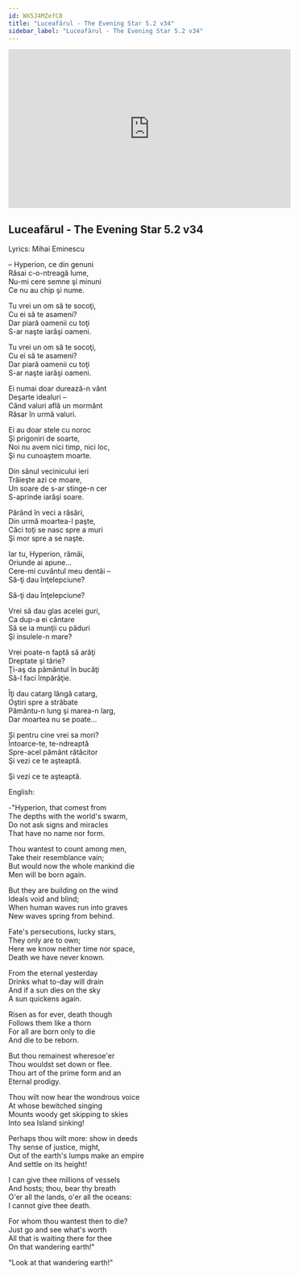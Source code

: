 ```yaml
---
id: WX5J4MZefC8
title: "Luceafărul - The Evening Star 5.2 v34"
sidebar_label: "Luceafărul - The Evening Star 5.2 v34"
---
```


<div class="video-float-container">
  <iframe
    width="560"
    height="315"
    src="https://www.youtube.com/embed/WX5J4MZefC8"
    title="YouTube video player"
    frameborder="0"
    allow="accelerometer; autoplay; clipboard-write; encrypted-media; gyroscope; picture-in-picture; web-share"
    referrerpolicy="strict-origin-when-cross-origin"
    allowfullscreen
  ></iframe>
</div>

## Luceafărul - The Evening Star 5.2 v34

Lyrics: Mihai Eminescu

– Hyperion, ce din genuni  
Răsai c-o-ntreagă lume,  
Nu-mi cere semne şi minuni  
Ce nu au chip şi nume.

Tu vrei un om să te socoţi,  
Cu ei să te asameni?  
Dar piară oamenii cu toţi  
S-ar naşte iarăşi oameni.

Tu vrei un om să te socoţi,  
Cu ei să te asameni?  
Dar piară oamenii cu toţi  
S-ar naşte iarăşi oameni.

Ei numai doar durează-n vânt  
Deşarte idealuri –  
Când valuri află un mormânt  
Răsar în urmă valuri.

Ei au doar stele cu noroc  
Şi prigoniri de soarte,  
Noi nu avem nici timp, nici loc,  
Şi nu cunoaştem moarte.

Din sânul vecinicului ieri  
Trăieşte azi ce moare,  
Un soare de s-ar stinge-n cer  
S-aprinde iarăşi soare.

Părând în veci a răsări,  
Din urmă moartea-l paşte,  
Căci toţi se nasc spre a muri  
Şi mor spre a se naşte.

Iar tu, Hyperion, rămâi,  
Oriunde ai apune…  
Cere-mi cuvântul meu dentâi –  
Să-ţi dau înţelepciune?

Să-ţi dau înţelepciune?

Vrei să dau glas acelei guri,  
Ca dup-a ei cântare  
Să se ia munţii cu păduri  
Şi insulele-n mare?

Vrei poate-n faptă să arăţi  
Dreptate şi tărie?  
Ţi-aş da pământul în bucăţi  
Să-l faci împărăţie.

Îţi dau catarg lângă catarg,  
Oştiri spre a străbate  
Pământu-n lung şi marea-n larg,  
Dar moartea nu se poate…

Şi pentru cine vrei sa mori?  
Întoarce-te, te-ndreaptă  
Spre-acel pământ rătăcitor  
Şi vezi ce te aşteaptă.

Şi vezi ce te aşteaptă.

English:

-"Hyperion, that comest from  
The depths with the world's swarm,  
Do not ask signs and miracles  
That have no name nor form.  
   
Thou wantest to count among men,  
Take their resemblance vain;  
But would now the whole mankind die  
Men will be born again.  
   
But they are building on the wind  
Ideals void and blind;  
When human waves run into graves  
New waves spring from behind.  
   
Fate's persecutions, lucky stars,  
They only are to own;  
Here we know neither time nor space,  
Death we have never known.  
   
From the eternal yesterday  
Drinks what to-day will drain  
And if a sun dies on the sky  
A sun quickens again.  
   
Risen as for ever, death though  
Follows them like a thorn  
For all are born only to die  
And die to be reborn.  
   
But thou remainest wheresoe'er  
Thou wouldst set down or flee.  
Thou art of the prime form and an  
Eternal prodigy.  
   
Thou wilt now hear the wondrous voice  
At whose bewitched singing  
Mounts woody get skipping to skies  
Into sea Island sinking!  
   
Perhaps thou wilt more: show in deeds  
Thy sense of justice, might,  
Out of the earth's lumps make an empire  
And settle on its height!  
   
I can give thee millions of vessels  
And hosts; thou, bear thy breath  
O'er all the lands, o'er all the oceans:  
I cannot give thee death.  
   
For whom thou wantest then to die?  
Just go and see what's worth  
All that is waiting there for thee  
On that wandering earth!"

"Look at that wandering earth!"
